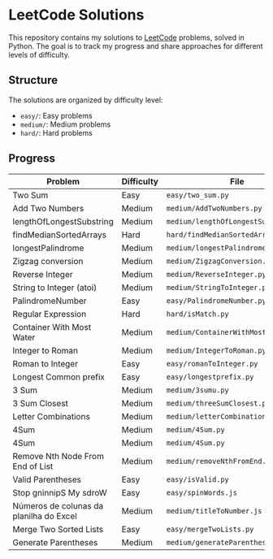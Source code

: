 # LeetCode Solutions

This repository contains my solutions to [LeetCode](https://leetcode.com/) problems, solved in Python. The goal is to track my progress and share approaches for different levels of difficulty.

## Structure

The solutions are organized by difficulty level:

- `easy/`: Easy problems
- `medium/`: Medium problems
- `hard/`: Hard problems

## Progress

| Problem                                 | Difficulty | File                                 |
| --------------------------------------- | ---------- | ------------------------------------ |
| Two Sum                                 | Easy       | `easy/two_sum.py`                    |
| Add Two Numbers                         | Medium     | `medium/AddTwoNumbers.py`            |
| lengthOfLongestSubstring                | Medium     | `medium/lengthOfLongestSubstring.py` |
| findMedianSortedArrays                  | Hard       | `hard/findMedianSortedArrays.py`     |
| longestPalindrome                       | Medium     | `medium/longestPalindrome.py`        |
| Zigzag conversion                       | Medium     | `medium/ZigzagConversion.py`         |
| Reverse Integer                         | Medium     | `medium/ReverseInteger.py  `         |
| String to Integer (atoi)                | Medium     | `medium/StringToInteger.py  `        |
| PalindromeNumber                        | Easy       | `easy/PalindromeNumber.py  `         |
| Regular Expression                      | Hard       | `hard/isMatch.py  `                  |
| Container With Most Water               | Medium     | `medium/ContainerWithMostWater.py  ` |
| Integer to Roman                        | Medium     | `medium/IntegerToRoman.py  `         |
| Roman to Integer                        | Easy       | `easy/romanToInteger.py  `           |
| Longest Common prefix                   | Easy       | `easy/longestprefix.py  `            |
| 3 Sum                                   | Medium     | `medium/3sumu.py  `                  |
| 3 Sum Closest                           | Medium     | `medium/threeSumClosest.py  `        |
| Letter Combinations                     | Medium     | `medium/letterCombinations.py  `     |
| 4Sum                                    | Medium     | `medium/4Sum.py  `                   |
| 4Sum                                    | Medium     | `medium/4Sum.py  `                   |
| Remove Nth Node From End of List        | Medium     | `medium/removeNthFromEnd.py  `       |
| Valid Parentheses                       | Easy       | `easy/isValid.py  `                  |
| Stop gninnipS My sdroW                  | Easy       | `easy/spinWords.js  `                |
| Números de colunas da planilha do Excel | Medium     | `medium/titleToNumber.js`            |
| Merge Two Sorted Lists                  | Easy       | `easy/mergeTwoLists.py`              |
| Generate Parentheses                    | Medium     | `medium/generateParenthesis.py`      |
